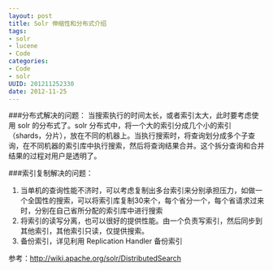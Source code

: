 ```yaml
---
layout: post
title: Solr 伸缩性和分布式介绍
tags: 
- solr
- lucene
- Code
categories:
- Code
- solr 
UUID: 201211252330
date: 2012-11-25
---
```


###分布式解决的问题：
当搜索执行的时间太长，或者索引太大，此时要考虑使用 solr 的分布式了。solr 分布式中，将一个大的索引分成几个小的索引（shards，分片），放在不同的机器上。当执行搜索时，将查询划分成多个子查询，在不同机器的索引库中执行搜索，然后将查询结果合并。这个拆分查询和合并结果的过程对用户是透明了。

###索引复制解决的问题：
<ol>
<li>当单机的查询性能不济时，可以考虑复制出多台索引来分别承担压力，如做一个全国性的搜索，可以将索引库复制30来个，每个省分一个，每个省请求过来时，分别在自己省所分配的索引库中进行搜索
</li>
<li>
将索引的读写分离，也可以很好的提供性能。由一个负责写索引，然后同步到其他索引，其他索引只读，仅提供搜索。
</li>
<li>备份索引，详见利用 Replication Handler 备份索引</li>
</ol>

参考：http://wiki.apache.org/solr/DistributedSearch


